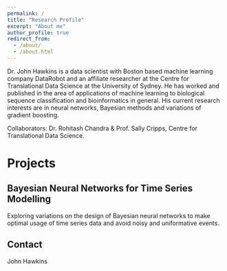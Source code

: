 ```yaml
---
permalink: /
title: "Research Profile"
excerpt: "About me"
author_profile: true
redirect_from: 
  - /about/
  - /about.html
---
```


Dr. John Hawkins is a data scientist with Boston based machine learning company DataRobot and an affiliate researcher
at the Centre for Translational Data Science at the University of Sydney. He has worked and published in the area of 
applications of machine learning to biological sequence classification and bioinformatics in general. 
His current research interests are in neural networks, Bayesian methods and variations of gradient boosting.


Collaborators: Dr. Rohitash Chandra & Prof. Sally Cripps, Centre for Translational Data Science.


Projects
==============

## Bayesian Neural Networks for Time Series Modelling

Exploring variations on the design of Bayesian neural networks to make optimal usage of time series data and avoid noisy and uniformative events.



Contact
-------
John Hawkins


